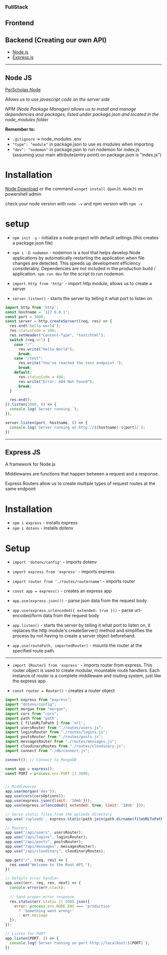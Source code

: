 ### FullStack

## Frontend

## Backend (Creating our own API)
* [Node.js](#node-js)
* [Express.js](#express-js)


---
## Node JS
[PerScholas Node](https://www.canva.com/design/DAFrioYleHo/n00cM_6gH8OdQXpaAxUrrA/edit)  

*Allows us to use javascript code on the server side*  

*NPM (Node Package Manager) allows us to install and manage dependencies and packages, listed under package.json and located in the node_modules folder*

**Remember to:**

* `.gitignore` -> node_modules .env  
* `"type": "module"` in package.json to use es modules when importing
* `"dev": "nodemon"` in package.json to run nodemon for index.js (assuming your main attribute(entry point) on package.json is "index.js")
# Installation
[Node Download](https://nodejs.dev/en/download/) or the command `winget install OpenJS.NodeJS` on powershell admin

check your node version with `node -v` and npm version with `npm -v`

# setup
* `npm init -y` - initialize a node project with default settings (this creates a package.json file)

* `npm i -D nodemon` - nodemon is a tool that helps develop Node applications by automatically restarting the application when file changes are detected. This speeds up development efficiency considerably. Dependencies are not included in the production build / application. `npm run dev` for the script to run nodemon.

* `import http from 'http'` - import http module, allows us to create a server
* `server.listen()` - starts the server by telling it what port to listen on

```js
import http from 'http';
const hostname = '127.0.0.1';
const port = 3000;
const server = http.createServer((req, res) => {
  res.end('hello world');
  res.statusCode = 200;
  res.setHeader("Content-Type", "text/html");
  switch (req.url) {
    case "/":
      res.write("Hello World");
      break;
    case "/test":
      res.write("You've reached the test endpoint.");
      break;
    default:
      res.statusCode = 404;
      res.write("Error: 404 Not Found");
      break;
  }

  res.end();
}).listen(3000, () => {
  console.log(`Server running.`);
});

server.listen(port, hostname, () => {
  console.log(`Server running at http://${hostname}:${port}/`);
})
```
---
## Express JS

A framework for Node.js

Middlewares are functions that happen between a request and a response.

Express Routers allow us to create multiple types of request routes at the same endpoint

# Installation

* `npm i express` - installs express
* `npm i dotenv` - installs dotenv

# Setup

* `import 'dotenv/config'` - imports dotenv

* `import express from 'express'` - imports express

* `import router from './routes/routername'` - imports router

* `const app = express()` - creates an express app

* `app.use(express.json())` - parse json data from the request body

* `app.use(express.urlencoded({ extended: true }))` - parse url-encoded/form data from the request body

* `app.listen()` - starts the server by telling it what port to listen on, it replaces the http module's createServer() method and simplifies the process by not having to create a server object beforehand.

* `app.use(routePath, importedRouter)` - mounts the router at the specified route path.
<hr>

* `import {Router} from 'express'` - imports router from express. This router object is used to create modular, mountable route handlers. Each instance of router is a complete middleware and routing system, just like the express app

* `const router = Router()` - creates a router object


```js
import express from "express";
import "dotenv/config";
import morgan from "morgan";
import cors from "cors";
import path from 'path';
import { fileURLToPath } from 'url';
import usersRouter from "./routes/users.js";
import loginsRouter from "./routes/logins.js";
import postsRouter from "./routes/posts.js";
import messagesRouter from "./routes/messages.js";
import cloudinaryRoutes from "./routes/cloudinary.js";
import connect from "./db/connect.js";

connect(); // Connect to MongoDB

const app = express();
const PORT = process.env.PORT || 3000;


// Middlewares
app.use(morgan('dev'));
app.use(cors(corsOptions));
app.use(express.json({limit: '10mb'}));
app.use(express.urlencoded({ extended: true, limit: '10mb' }));

// Serve static files from the uploads directory
app.use('/uploads', express.static(path.join(path.dirname(fileURLToPath(import.meta.url)), 'uploads')));

// Routers
app.use("/api/users", usersRouter);
app.use("/api/logins", loginsRouter);
app.use("/api/posts", postsRouter);
app.use("/api/messages", messagesRouter);
app.use("/api/cloudinary", cloudinaryRoutes);

app.get("/", (req, res) => {
  res.send("Welcome to the Root API.");
})

// Default error handler
app.use((err, req, res, next) => {
  console.error(err.stack);
  
  // Send proper error response
  res.status(err.status || 500).json({
    error: process.env.NODE_ENV === 'production' 
      ? 'Something went wrong!' 
      : err.message
  });
});

// Listen for PORT
app.listen(PORT, () => {  
  console.log(`Server running on port http://localhost:${PORT}`);
})
```
